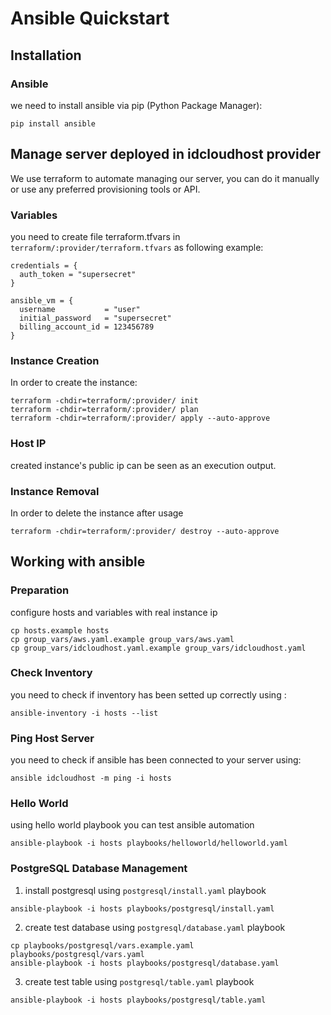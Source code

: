 # Ansible Quickstart

## Installation

### Ansible
we need to install ansible via pip (Python Package Manager):
```
pip install ansible
```

## Manage server deployed in idcloudhost provider

We use terraform to automate managing our server, you can do it manually or use any preferred provisioning tools or API.

### Variables
you need to create file terraform.tfvars in `terraform/:provider/terraform.tfvars` as following example:
```
credentials = {
  auth_token = "supersecret"
}

ansible_vm = {
  username           = "user"
  initial_password   = "supersecret"
  billing_account_id = 123456789
}
```

### Instance Creation
In order to create the instance:
```
terraform -chdir=terraform/:provider/ init
terraform -chdir=terraform/:provider/ plan
terraform -chdir=terraform/:provider/ apply --auto-approve
```

### Host IP
created instance's public ip can be seen as an execution output. 

### Instance Removal
In order to delete the instance after usage
```
terraform -chdir=terraform/:provider/ destroy --auto-approve
```

## Working with ansible

### Preparation

configure hosts and variables with real instance ip
```
cp hosts.example hosts
cp group_vars/aws.yaml.example group_vars/aws.yaml
cp group_vars/idcloudhost.yaml.example group_vars/idcloudhost.yaml
```

### Check Inventory
you need to check if inventory has been setted up correctly using :
```
ansible-inventory -i hosts --list
```

### Ping Host Server
you need to check if ansible has been connected to your server using:
```
ansible idcloudhost -m ping -i hosts
```

### Hello World
using hello world playbook you can test ansible automation
```
ansible-playbook -i hosts playbooks/helloworld/helloworld.yaml
```

### PostgreSQL Database Management
1. install postgresql using `postgresql/install.yaml` playbook
```
ansible-playbook -i hosts playbooks/postgresql/install.yaml
```

2. create test database using `postgresql/database.yaml` playbook
```
cp playbooks/postgresql/vars.example.yaml playbooks/postgresql/vars.yaml
ansible-playbook -i hosts playbooks/postgresql/database.yaml
```

3. create test table using `postgresql/table.yaml` playbook
```
ansible-playbook -i hosts playbooks/postgresql/table.yaml
```

